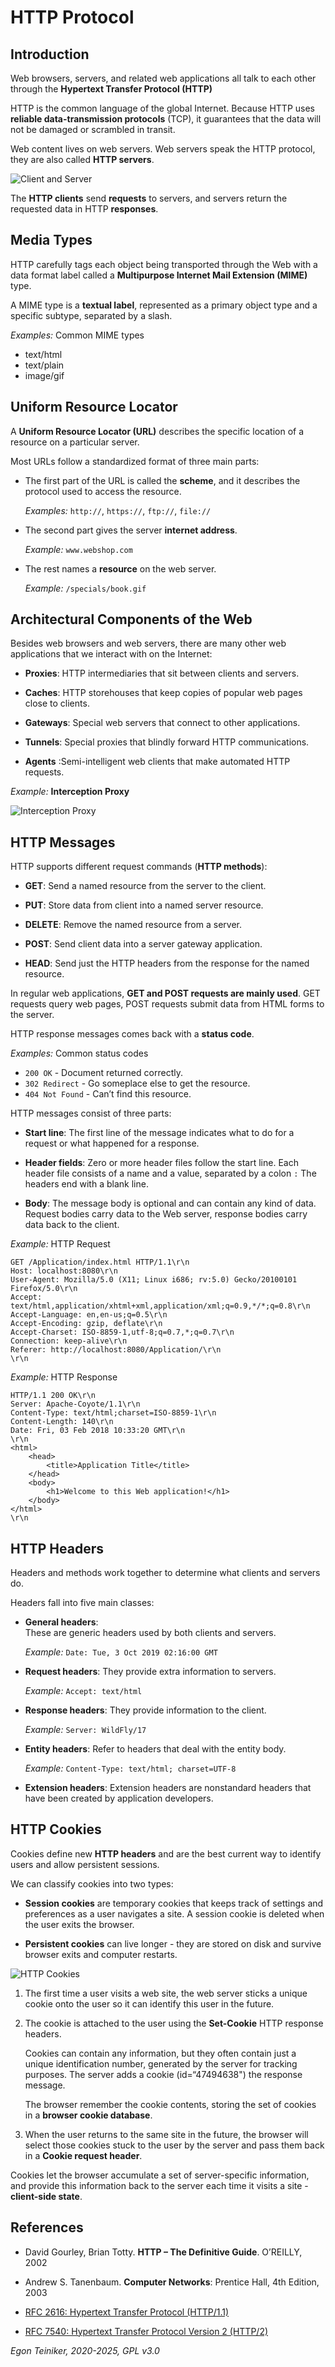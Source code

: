 # HTTP Protocol 

## Introduction

Web browsers, servers, and related web applications all talk to each other through 
the **Hypertext Transfer Protocol (HTTP)**

HTTP is the common language of the global Internet.
Because HTTP uses **reliable data-transmission protocols** (TCP), it guarantees that 
the data will not be damaged or scrambled in transit.

Web content lives on web servers. Web servers speak the HTTP protocol, they are 
also called **HTTP servers**. 

![Client and Server](figures/HTTP-ClientServer.png)

The **HTTP clients** send **requests** to servers, and servers return the requested 
data in HTTP **responses**.


## Media Types

HTTP carefully tags each object being transported through the Web with a data 
format label called a **Multipurpose Internet Mail Extension (MIME)** type.

A MIME type is a **textual label**, represented as a primary object type and 
a specific subtype, separated by a slash.

_Examples:_ Common MIME types
* text/html
* text/plain
* image/gif 


## Uniform Resource Locator

A **Uniform Resource Locator (URL)** describes the specific location of a 
resource on a particular server.

Most URLs follow a standardized format of three main parts:

* The first part of the URL is called the **scheme**, and it describes 
    the protocol used to access the resource. 
    
    _Examples:_ `http://`, `https://`, `ftp://`, `file://`

* The second part gives the server **internet address**.

    _Example:_ `www.webshop.com`

* The rest names a **resource** on the web server. 

    _Example:_ `/specials/book.gif`


## Architectural Components of the Web

Besides web browsers and web servers, there are many other web 
applications that we interact with on the Internet:

* **Proxies**: HTTP intermediaries that sit between clients and servers.

* **Caches**: HTTP storehouses that keep copies of popular web pages 
    close to clients.

* **Gateways**: Special web servers that connect to other applications.

* **Tunnels**: Special proxies that blindly forward HTTP communications.

* **Agents** :Semi-intelligent web clients that make automated HTTP requests.

_Example:_ **Interception Proxy**

![Interception Proxy](figures/InterceptionProxy.png)


## HTTP Messages

HTTP supports different request commands (**HTTP methods**):  

* **GET**: Send a named resource from the server to the client.

* **PUT**: Store data from client into a named server resource.

* **DELETE**: Remove the named resource from a server.

* **POST**: Send client data into a server gateway application.

* **HEAD**: Send just the HTTP headers from the response for the 
    named resource.

In regular web applications, **GET and POST requests are mainly used**. 
GET requests query web pages, POST requests submit data from HTML 
forms to the server.

HTTP response messages comes back with a **status code**.

_Examples:_ Common status codes 
* `200 OK`       - Document returned correctly.
* `302 Redirect` - Go someplace else to get the resource.
* `404 Not Found` - Can’t find this resource.

HTTP messages consist of three parts:

* **Start line**: The first line of the message indicates what to do 
    for a request or what happened for a response.

* **Header fields**: Zero or more header files follow the start line. 
    Each header file consists of a name and a value, separated by a 
    colon `:` The headers end with a blank line.

* **Body**: The message body is optional and can contain any kind 
    of data. Request bodies carry data to the Web server, response 
    bodies carry data back to the client.

_Example:_ HTTP Request
```http
GET /Application/index.html HTTP/1.1\r\n
Host: localhost:8080\r\n
User-Agent: Mozilla/5.0 (X11; Linux i686; rv:5.0) Gecko/20100101 Firefox/5.0\r\n
Accept: text/html,application/xhtml+xml,application/xml;q=0.9,*/*;q=0.8\r\n
Accept-Language: en,en-us;q=0.5\r\n
Accept-Encoding: gzip, deflate\r\n
Accept-Charset: ISO-8859-1,utf-8;q=0.7,*;q=0.7\r\n
Connection: keep-alive\r\n
Referer: http://localhost:8080/Application/\r\n
\r\n
```

_Example:_ HTTP Response
```http
HTTP/1.1 200 OK\r\n
Server: Apache-Coyote/1.1\r\n
Content-Type: text/html;charset=ISO-8859-1\r\n
Content-Length: 140\r\n
Date: Fri, 03 Feb 2018 10:33:20 GMT\r\n
\r\n
<html>  
    <head>    
        <title>Application Title</title>  
    </head>  
    <body>    
        <h1>Welcome to this Web application!</h1>    
    </body>
</html>
\r\n
```

## HTTP Headers

Headers and methods work together to determine what clients and servers do.

Headers fall into five main classes:

* **General headers**: 	
    These are generic headers used by both clients and servers.
    
    _Example:_ `Date: Tue, 3 Oct 2019 02:16:00 GMT`

* **Request headers**:
	They provide extra information to servers.
    
    _Example:_ `Accept: text/html`

* **Response headers**:	
    They provide information to the client.
    
    _Example:_ `Server: WildFly/17`

* **Entity headers**:
    Refer to headers that deal with the entity body.
    
    _Example:_ `Content-Type: text/html; charset=UTF-8`
    
* **Extension headers**:
    Extension headers are nonstandard headers that have been created 
    by application developers.


## HTTP Cookies

Cookies define new **HTTP headers** and are the best current way to 
identify users and allow persistent sessions. 

We can classify cookies into two types:

* **Session cookies** are temporary cookies that keeps track of settings 
    and preferences as a user navigates a site. A session cookie is deleted 
    when the user exits the browser.

* **Persistent cookies** can live longer - they are stored on disk and survive 
    browser exits and computer restarts.

![HTTP Cookies](figures/HTTPCookies.png)

1. The first time a user visits a web site, the web server sticks a unique 
    cookie onto the user so it can identify this user in the future.

2. The cookie is attached to the user using the **Set-Cookie** HTTP response 
    headers. 
    
    Cookies can contain any information, but they often contain just a unique 
    identification number, generated by the server for tracking purposes.
    The server adds a cookie (id=“47494638") the response message. 
    
    The browser remember the cookie contents, storing the set of cookies in 
    a **browser cookie database**.
    
3. When the user returns to the same site in the future, the browser will 
    select those cookies stuck to the user by the server and pass them back 
    in a **Cookie request header**.

Cookies let the browser accumulate a set of server-specific information, 
and provide this information back to the server each time it visits 
a site - **client-side state**.


## References

* David Gourley, Brian Totty. **HTTP – The Definitive Guide**. O’REILLY, 2002

* Andrew S. Tanenbaum. **Computer Networks**: Prentice Hall, 4th Edition, 2003 

* [RFC 2616: Hypertext Transfer Protocol (HTTP/1.1)](http://www.w3.org/Protocols/rfc2616/rfc2616.html)

* [RFC 7540: Hypertext Transfer Protocol Version 2 (HTTP/2)](https://tools.ietf.org/html/rfc7540)


*Egon Teiniker, 2020-2025, GPL v3.0*
